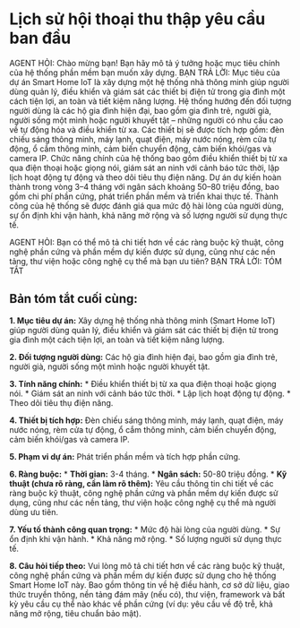 # Lịch sử hội thoại thu thập yêu cầu ban đầu


AGENT HỎI: Chào mừng bạn! Bạn hãy mô tả ý tưởng hoặc mục tiêu chính của hệ thống phần mềm bạn muốn xây dựng.
BẠN TRẢ LỜI: Mục tiêu của dự án Smart Home IoT là xây dựng một hệ thống nhà thông minh giúp người dùng quản lý, điều khiển và giám sát các thiết bị điện tử trong gia đình một cách tiện lợi, an toàn và tiết kiệm năng lượng. Hệ thống hướng đến đối tượng người dùng là các hộ gia đình hiện đại, bao gồm gia đình trẻ, người già, người sống một mình hoặc người khuyết tật – những người có nhu cầu cao về tự động hóa và điều khiển từ xa. Các thiết bị sẽ được tích hợp gồm: đèn chiếu sáng thông minh, máy lạnh, quạt điện, máy nước nóng, rèm cửa tự động, ổ cắm thông minh, cảm biến chuyển động, cảm biến khói/gas và camera IP. Chức năng chính của hệ thống bao gồm điều khiển thiết bị từ xa qua điện thoại hoặc giọng nói, giám sát an ninh với cảnh báo tức thời, lập lịch hoạt động tự động và theo dõi tiêu thụ điện năng. Dự án dự kiến hoàn thành trong vòng 3–4 tháng với ngân sách khoảng 50–80 triệu đồng, bao gồm chi phí phần cứng, phát triển phần mềm và triển khai thực tế. Thành công của hệ thống sẽ được đánh giá qua mức độ hài lòng của người dùng, sự ổn định khi vận hành, khả năng mở rộng và số lượng người sử dụng thực tế.

AGENT HỎI: Bạn có thể mô tả chi tiết hơn về các ràng buộc kỹ thuật, công nghệ phần cứng và phần mềm dự kiến được sử dụng, cũng như các nền tảng, thư viện hoặc công nghệ cụ thể mà bạn ưu tiên?
BẠN TRẢ LỜI: TÓM TẮT


## Bản tóm tắt cuối cùng:
**1. Mục tiêu dự án:** Xây dựng hệ thống nhà thông minh (Smart Home IoT) giúp người dùng quản lý, điều khiển và giám sát các thiết bị điện tử trong gia đình một cách tiện lợi, an toàn và tiết kiệm năng lượng.

**2. Đối tượng người dùng:** Các hộ gia đình hiện đại, bao gồm gia đình trẻ, người già, người sống một mình hoặc người khuyết tật.

**3. Tính năng chính:**
    * Điều khiển thiết bị từ xa qua điện thoại hoặc giọng nói.
    * Giám sát an ninh với cảnh báo tức thời.
    * Lập lịch hoạt động tự động.
    * Theo dõi tiêu thụ điện năng.

**4. Thiết bị tích hợp:** Đèn chiếu sáng thông minh, máy lạnh, quạt điện, máy nước nóng, rèm cửa tự động, ổ cắm thông minh, cảm biến chuyển động, cảm biến khói/gas và camera IP.

**5. Phạm vi dự án:**  Phát triển phần mềm và tích hợp phần cứng.

**6. Ràng buộc:**
    * **Thời gian:** 3-4 tháng.
    * **Ngân sách:** 50-80 triệu đồng.
    * **Kỹ thuật (chưa rõ ràng, cần làm rõ thêm):**  Yêu cầu thông tin chi tiết về các ràng buộc kỹ thuật, công nghệ phần cứng và phần mềm dự kiến được sử dụng, cũng như các nền tảng, thư viện hoặc công nghệ cụ thể mà người dùng ưu tiên.

**7. Yếu tố thành công quan trọng:**
    * Mức độ hài lòng của người dùng.
    * Sự ổn định khi vận hành.
    * Khả năng mở rộng.
    * Số lượng người sử dụng thực tế.


**8.  Câu hỏi tiếp theo:**  Vui lòng mô tả chi tiết hơn về các ràng buộc kỹ thuật, công nghệ phần cứng và phần mềm dự kiến được sử dụng cho hệ thống Smart Home IoT này.  Bao gồm thông tin về hệ điều hành, cơ sở dữ liệu, giao thức truyền thông, nền tảng đám mây (nếu có), thư viện, framework và bất kỳ yêu cầu cụ thể nào khác về phần cứng (ví dụ: yêu cầu về độ trễ, khả năng mở rộng, tiêu chuẩn bảo mật).
